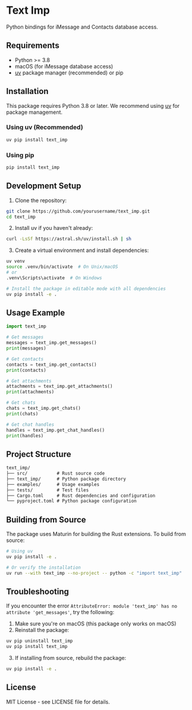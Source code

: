 # Text Imp

Python bindings for iMessage and Contacts database access.

## Requirements

- Python >= 3.8
- macOS (for iMessage database access)
- [uv](https://github.com/astral-sh/uv) package manager (recommended) or pip

## Installation

This package requires Python 3.8 or later. We recommend using [uv](https://github.com/astral-sh/uv) for package management.

### Using uv (Recommended)

```bash
uv pip install text_imp
```

### Using pip

```bash
pip install text_imp
```

## Development Setup

1. Clone the repository:
```bash
git clone https://github.com/yourusername/text_imp.git
cd text_imp
```

2. Install uv if you haven't already:
```bash
curl -LsSf https://astral.sh/uv/install.sh | sh
```

3. Create a virtual environment and install dependencies:
```bash
uv venv
source .venv/bin/activate  # On Unix/macOS
# or
.venv\Scripts\activate  # On Windows

# Install the package in editable mode with all dependencies
uv pip install -e .
```

## Usage Example

```python
import text_imp

# Get messages
messages = text_imp.get_messages()
print(messages)

# Get contacts
contacts = text_imp.get_contacts()
print(contacts)

# Get attachments
attachments = text_imp.get_attachments()
print(attachments)

# Get chats
chats = text_imp.get_chats()
print(chats)

# Get chat handles
handles = text_imp.get_chat_handles()
print(handles)
```

## Project Structure

```txt
text_imp/
├── src/           # Rust source code
├── text_imp/      # Python package directory
├── examples/      # Usage examples
├── tests/         # Test files
├── Cargo.toml     # Rust dependencies and configuration
└── pyproject.toml # Python package configuration
```

## Building from Source

The package uses Maturin for building the Rust extensions. To build from source:

```bash
# Using uv
uv pip install -e .

# Or verify the installation
uv run --with text_imp --no-project -- python -c "import text_imp"
```

## Troubleshooting

If you encounter the error `AttributeError: module 'text_imp' has no attribute 'get_messages'`, try the following:

1. Make sure you're on macOS (this package only works on macOS)
2. Reinstall the package:
```bash
uv pip uninstall text_imp
uv pip install text_imp
```

3. If installing from source, rebuild the package:
```bash
uv pip install -e .
```

## License

MIT License - see LICENSE file for details.
